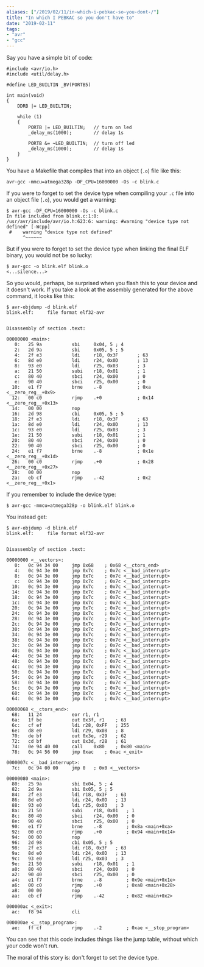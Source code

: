 ```yaml
---
aliases: ["/2019/02/11/in-which-i-pebkac-so-you-dont-/"]
title: "In which I PEBKAC so you don't have to"
date: "2019-02-11"
tags:
- "avr"
- "gcc"
---
```


Say you have a simple bit of code:

    #include <avr/io.h>
    #include <util/delay.h> 

    #define LED_BUILTIN _BV(PORTB5)

    int main(void) 
    {
        DDRB |= LED_BUILTIN;

        while (1)
        {
            PORTB |= LED_BUILTIN;   // turn on led
            _delay_ms(1000);        // delay 1s

            PORTB &= ~LED_BUILTIN;  // turn off led
            _delay_ms(1000);        // delay 1s
        }                                                
    }

You have a Makefile that compiles that into an object (`.o`) file like this:

    avr-gcc -mmcu=atmega328p -DF_CPU=16000000 -Os -c blink.c

If you were to forget to set the device type when compiling your `.c` file into an object file (`.o`), you would get a warning:

    $ avr-gcc -DF_CPU=16000000 -Os -c blink.c
    In file included from blink.c:1:0:
    /usr/avr/include/avr/io.h:623:6: warning: #warning "device type not defined" [-Wcpp]
     #    warning "device type not defined"
          ^~~~~~~

But if you were to forget to set the device type when linking the final ELF binary, you would not be so lucky:

    $ avr-gcc -o blink.elf blink.o
    <...silence...>

So you would, perhaps, be surprised when you flash this to your device and it doesn't work.  If you take a look at the assembly generated for the above command, it looks like this:

    $ avr-objdump -d blink.elf
    blink.elf:     file format elf32-avr


    Disassembly of section .text:

    00000000 <main>:
       0:   25 9a           sbi     0x04, 5 ; 4
       2:   2d 9a           sbi     0x05, 5 ; 5
       4:   2f e3           ldi     r18, 0x3F       ; 63
       6:   8d e0           ldi     r24, 0x0D       ; 13
       8:   93 e0           ldi     r25, 0x03       ; 3
       a:   21 50           subi    r18, 0x01       ; 1
       c:   80 40           sbci    r24, 0x00       ; 0
       e:   90 40           sbci    r25, 0x00       ; 0
      10:   e1 f7           brne    .-8             ; 0xa <__zero_reg__+0x9>
      12:   00 c0           rjmp    .+0             ; 0x14 <__zero_reg__+0x13>
      14:   00 00           nop
      16:   2d 98           cbi     0x05, 5 ; 5
      18:   2f e3           ldi     r18, 0x3F       ; 63
      1a:   8d e0           ldi     r24, 0x0D       ; 13
      1c:   93 e0           ldi     r25, 0x03       ; 3
      1e:   21 50           subi    r18, 0x01       ; 1
      20:   80 40           sbci    r24, 0x00       ; 0
      22:   90 40           sbci    r25, 0x00       ; 0
      24:   e1 f7           brne    .-8             ; 0x1e <__zero_reg__+0x1d>
      26:   00 c0           rjmp    .+0             ; 0x28 <__zero_reg__+0x27>
      28:   00 00           nop
      2a:   eb cf           rjmp    .-42            ; 0x2 <__zero_reg__+0x1>

If you remember to include the device type:

    $ avr-gcc -mmcu=atmega328p -o blink.elf blink.o

You instead get:

    $ avr-objdump -d blink.elf
    blink.elf:     file format elf32-avr


    Disassembly of section .text:

    00000000 <__vectors>:
       0:	0c 94 34 00 	jmp	0x68	; 0x68 <__ctors_end>
       4:	0c 94 3e 00 	jmp	0x7c	; 0x7c <__bad_interrupt>
       8:	0c 94 3e 00 	jmp	0x7c	; 0x7c <__bad_interrupt>
       c:	0c 94 3e 00 	jmp	0x7c	; 0x7c <__bad_interrupt>
      10:	0c 94 3e 00 	jmp	0x7c	; 0x7c <__bad_interrupt>
      14:	0c 94 3e 00 	jmp	0x7c	; 0x7c <__bad_interrupt>
      18:	0c 94 3e 00 	jmp	0x7c	; 0x7c <__bad_interrupt>
      1c:	0c 94 3e 00 	jmp	0x7c	; 0x7c <__bad_interrupt>
      20:	0c 94 3e 00 	jmp	0x7c	; 0x7c <__bad_interrupt>
      24:	0c 94 3e 00 	jmp	0x7c	; 0x7c <__bad_interrupt>
      28:	0c 94 3e 00 	jmp	0x7c	; 0x7c <__bad_interrupt>
      2c:	0c 94 3e 00 	jmp	0x7c	; 0x7c <__bad_interrupt>
      30:	0c 94 3e 00 	jmp	0x7c	; 0x7c <__bad_interrupt>
      34:	0c 94 3e 00 	jmp	0x7c	; 0x7c <__bad_interrupt>
      38:	0c 94 3e 00 	jmp	0x7c	; 0x7c <__bad_interrupt>
      3c:	0c 94 3e 00 	jmp	0x7c	; 0x7c <__bad_interrupt>
      40:	0c 94 3e 00 	jmp	0x7c	; 0x7c <__bad_interrupt>
      44:	0c 94 3e 00 	jmp	0x7c	; 0x7c <__bad_interrupt>
      48:	0c 94 3e 00 	jmp	0x7c	; 0x7c <__bad_interrupt>
      4c:	0c 94 3e 00 	jmp	0x7c	; 0x7c <__bad_interrupt>
      50:	0c 94 3e 00 	jmp	0x7c	; 0x7c <__bad_interrupt>
      54:	0c 94 3e 00 	jmp	0x7c	; 0x7c <__bad_interrupt>
      58:	0c 94 3e 00 	jmp	0x7c	; 0x7c <__bad_interrupt>
      5c:	0c 94 3e 00 	jmp	0x7c	; 0x7c <__bad_interrupt>
      60:	0c 94 3e 00 	jmp	0x7c	; 0x7c <__bad_interrupt>
      64:	0c 94 3e 00 	jmp	0x7c	; 0x7c <__bad_interrupt>

    00000068 <__ctors_end>:
      68:	11 24       	eor	r1, r1
      6a:	1f be       	out	0x3f, r1	; 63
      6c:	cf ef       	ldi	r28, 0xFF	; 255
      6e:	d8 e0       	ldi	r29, 0x08	; 8
      70:	de bf       	out	0x3e, r29	; 62
      72:	cd bf       	out	0x3d, r28	; 61
      74:	0e 94 40 00 	call	0x80	; 0x80 <main>
      78:	0c 94 56 00 	jmp	0xac	; 0xac <_exit>

    0000007c <__bad_interrupt>:
      7c:	0c 94 00 00 	jmp	0	; 0x0 <__vectors>

    00000080 <main>:
      80:	25 9a       	sbi	0x04, 5	; 4
      82:	2d 9a       	sbi	0x05, 5	; 5
      84:	2f e3       	ldi	r18, 0x3F	; 63
      86:	8d e0       	ldi	r24, 0x0D	; 13
      88:	93 e0       	ldi	r25, 0x03	; 3
      8a:	21 50       	subi	r18, 0x01	; 1
      8c:	80 40       	sbci	r24, 0x00	; 0
      8e:	90 40       	sbci	r25, 0x00	; 0
      90:	e1 f7       	brne	.-8      	; 0x8a <main+0xa>
      92:	00 c0       	rjmp	.+0      	; 0x94 <main+0x14>
      94:	00 00       	nop
      96:	2d 98       	cbi	0x05, 5	; 5
      98:	2f e3       	ldi	r18, 0x3F	; 63
      9a:	8d e0       	ldi	r24, 0x0D	; 13
      9c:	93 e0       	ldi	r25, 0x03	; 3
      9e:	21 50       	subi	r18, 0x01	; 1
      a0:	80 40       	sbci	r24, 0x00	; 0
      a2:	90 40       	sbci	r25, 0x00	; 0
      a4:	e1 f7       	brne	.-8      	; 0x9e <main+0x1e>
      a6:	00 c0       	rjmp	.+0      	; 0xa8 <main+0x28>
      a8:	00 00       	nop
      aa:	eb cf       	rjmp	.-42     	; 0x82 <main+0x2>

    000000ac <_exit>:
      ac:	f8 94       	cli

    000000ae <__stop_program>:
      ae:	ff cf       	rjmp	.-2      	; 0xae <__stop_program>

You can see that this code includes things like the jump table, without which your code won't run.

The moral of this story is: don't forget to set the device type.
